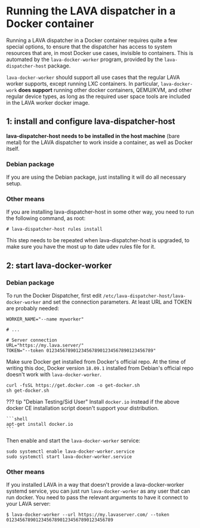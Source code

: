 # Running the LAVA dispatcher in a Docker container

Running a LAVA dispatcher in a Docker container requires quite a few special
options, to ensure that the dispatcher has access to system resources that
are, in most Docker use cases, invisible to containers. This is automated by
the `lava-docker-worker` program, provided by the `lava-dispatcher-host`
package.

`lava-docker-worker` should support all use cases that the regular LAVA worker
supports, except running LXC containers. In particular, `lava-docker-work`
**does support** running other docker containers, QEMU/KVM, and other regular
device types, as long as the required user space tools are included in the LAVA
worker docker image.

## 1: install and configure lava-dispatcher-host

**lava-dispatcher-host needs to be installed in the host machine** (bare metal)
for the LAVA dispatcher to work inside a container, as well as Docker itself.

### Debian package

If you are using the Debian package, just installing it will do all necessary
setup.

### Other means

If you are installing lava-dispatcher-host in some other way, you need to run
the following command, as root:

```
# lava-dispatcher-host rules install
```

This step needs to be repeated when lava-dispatcher-host is upgraded, to make
sure you have the most up to date udev rules file for it.

## 2: start lava-docker-worker

### Debian package

To run the Docker Dispatcher, first edit
`/etc/lava-dispatcher-host/lava-docker-worker` and set the connection
parameters. At least URL and TOKEN are probably needed:

```
WORKER_NAME="--name myworker"

# ...

# Server connection
URL="https://my.lava.server/"
TOKEN="--token 0123456789012345678901234567890123456789"
```

Make sure Docker get installed from Docker's official repo. At the time of
writing this doc, Docker version `18.09.1` installed from Debian's official
repo doesn't work with `lava-docker-worker`.

```
curl -fsSL https://get.docker.com -o get-docker.sh
sh get-docker.sh
```

??? tip "Debian Testing/Sid User"
    Install `docker.io` instead if the above docker CE installation script
    doesn't support your distribution.

    ```shell
    apt-get install docker.io
    ```

Then enable and start the `lava-docker-worker` service:

```
sudo systemctl enable lava-docker-worker.service
sudo systemctl start lava-docker-worker.service
```

### Other means

If you installed LAVA in a way that doesn't provide a lava-docker-worker
systemd service, you can just run `lava-docker-worker` as any user that can run
docker. You need to pass the relevant arguments to have it connect to your LAVA
server:

```
$ lava-docker-worker --url https://my.lavaserver.com/ --token 0123456789012345678901234567890123456789
```
